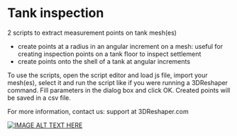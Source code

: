 # Tank inspection

2 scripts to extract measurement points on tank mesh(es)
- create points at a radius in an angular increment on a mesh: useful for creating inspection points on a tank floor to inspect settlement
- create points onto the shell of a tank at angular increments

To use the scripts, open the script editor and load js file, import your mesh(es), select it and run the script like if you were running a 3DReshaper command. Fill parameters in the dialog box and click OK. Created points will be saved in a csv file.

For more information, contact us: support at 3DReshaper.com

[![IMAGE ALT TEXT HERE](http://img.youtube.com/vi/Sd6wMF2Sd3g/0.jpg)](http://www.youtube.com/watch?v=Sd6wMF2Sd3g)
